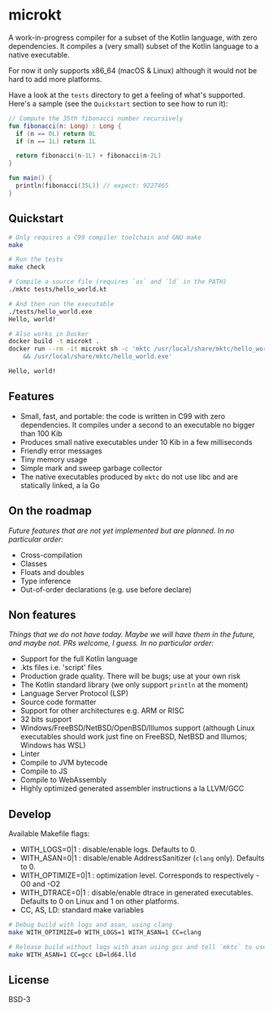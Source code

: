 # microkt

A work-in-progress compiler for a subset of the Kotlin language, with zero dependencies. It compiles a (very small) subset of the Kotlin language to a native executable.

For now it only supports x86_64 (macOS & Linux) although it would not be hard to add more platforms.

Have a look at the `tests` directory to get a feeling of what's supported. Here's a sample (see the `Quickstart` section to see how to run it):

```kotlin
// Compute the 35th fibonacci number recursively
fun fibonacci(n: Long) : Long {
  if (n == 0L) return 0L
  if (n == 1L) return 1L

  return fibonacci(n-1L) + fibonacci(n-2L)
}

fun main() {
  println(fibonacci(35L)) // expect: 9227465
}
```

## Quickstart

```sh
# Only requires a C99 compiler toolchain and GNU make
make

# Run the tests
make check

# Compile a source file (requires `as` and `ld` in the PATH)
./mktc tests/hello_world.kt

# And then run the executable
./tests/hello_world.exe
Hello, world!

# Also works in Docker
docker build -t microkt .
docker run --rm -it microkt sh -c 'mktc /usr/local/share/mktc/hello_world.kt \
    && /usr/local/share/mktc/hello_world.exe'

Hello, world!
```

## Features

- Small, fast, and portable: the code is written in C99 with zero dependencies. It compiles under a second to an executable no bigger than 100 Kib
- Produces small native executables under 10 Kib in a few milliseconds
- Friendly error messages
- Tiny memory usage
- Simple mark and sweep garbage collector
- The native executables produced by `mktc` do not use libc and are statically linked, a la Go

## On the roadmap
*Future features that are not yet implemented but are planned. In no particular order:*

- Cross-compilation
- Classes
- Floats and doubles
- Type inference
- Out-of-order declarations (e.g. use before declare)

## Non features

*Things that we do not have today. Maybe we will have them in the future, and maybe not. PRs welcome, I guess. In no particular order:*

- Support for the full Kotlin language
- .kts files i.e. 'script' files
- Production grade quality. There will be bugs; use at your own risk
- The Kotlin standard library (we only support `println` at the moment)
- Language Server Protocol (LSP)
- Source code formatter
- Support for other architectures e.g. ARM or RISC
- 32 bits support
- Windows/FreeBSD/NetBSD/OpenBSD/Illumos support (although Linux executables should work just fine on FreeBSD, NetBSD and Illumos; Windows has WSL)
- Linter
- Compile to JVM bytecode
- Compile to JS
- Compile to WebAssembly
- Highly optimized generated assembler instructions a la LLVM/GCC


## Develop

Available Makefile flags:
- WITH_LOGS=0|1 : disable/enable logs. Defaults to 0.
- WITH_ASAN=0|1 : disable/enable AddressSanitizer (`clang` only). Defaults to 0.
- WITH_OPTIMIZE=0|1 : optimization level. Corresponds to respectively -O0 and -O2
- WITH_DTRACE=0|1 : disable/enable dtrace in generated executables. Defaults to 0 on Linux and 1 on other platforms.
- CC, AS, LD: standard make variables

```sh
# Debug build with logs and asan, using clang
make WITH_OPTIMIZE=0 WITH_LOGS=1 WITH_ASAN=1 CC=clang

# Release build without logs with asan using gcc and tell `mktc` to use `lld` as linker
make WITH_ASAN=1 CC=gcc LD=ld64.lld
```

## License

BSD-3
